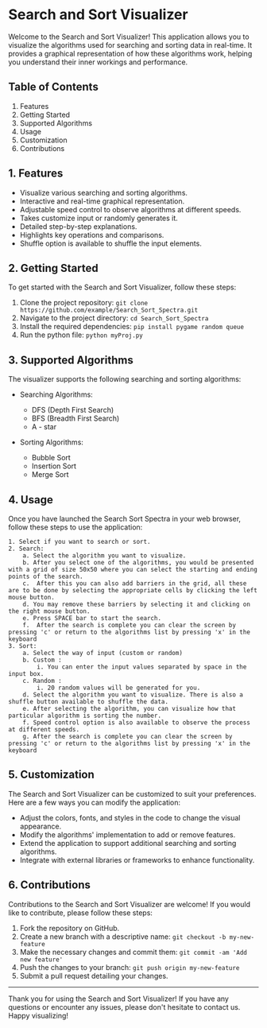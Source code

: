 # Search and Sort Visualizer

Welcome to the Search and Sort Visualizer! This application allows you to visualize the algorithms used for searching and sorting data in real-time. It provides a graphical representation of how these algorithms work, helping you understand their inner workings and performance.

## Table of Contents

1. Features
2. Getting Started
3. Supported Algorithms
4. Usage
5. Customization
6. Contributions

## 1. Features

- Visualize various searching and sorting algorithms.
- Interactive and real-time graphical representation.
- Adjustable speed control to observe algorithms at different speeds.
- Takes customize input or randomly generates it.
- Detailed step-by-step explanations.
- Highlights key operations and comparisons.
- Shuffle option is available to shuffle the input elements.

## 2. Getting Started

To get started with the Search and Sort Visualizer, follow these steps:

1. Clone the project repository: `git clone https://github.com/example/Search_Sort_Spectra.git`
2. Navigate to the project directory: `cd Search_Sort_Spectra`
3. Install the required dependencies: `pip install pygame random queue`
4. Run the python file: `python myProj.py`

## 3. Supported Algorithms

The visualizer supports the following searching and sorting algorithms:

- Searching Algorithms:
  - DFS (Depth First Search)
  - BFS (Breadth First Search)
  - A - star

- Sorting Algorithms:
  - Bubble Sort
  - Insertion Sort
  - Merge Sort

## 4. Usage

Once you have launched the Search Sort Spectra in your web browser, follow these steps to use the application:

	1. Select if you want to search or sort.
	2. Search:
		a. Select the algorithm you want to visualize.
		b. After you select one of the algorithms, you would be presented with a grid of size 50x50 where you can select the starting and ending points of the search.
		c.  After this you can also add barriers in the grid, all these are to be done by selecting the appropriate cells by clicking the left mouse button. 
		d. You may remove these barriers by selecting it and clicking on the right mouse button. 
		e. Press SPACE bar to start the search.
		f.  After the search is complete you can clear the screen by pressing 'c' or return to the algorithms list by pressing 'x' in the keyboard
	3. Sort: 
		a. Select the way of input (custom or random)
		b. Custom :
			i. You can enter the input values separated by space in the input box.
		c. Random :
			i. 20 random values will be generated for you.
		d. Select the algorithm you want to visualize. There is also a shuffle button available to shuffle the data.
		e. After selecting the algorithm, you can visualize how that particular algorithm is sorting the number.
		f. Speed control option is also available to observe the process at different speeds.
		g. After the search is complete you can clear the screen by pressing 'c' or return to the algorithms list by pressing 'x' in the keyboard
	
		
## 5. Customization

The Search and Sort Visualizer can be customized to suit your preferences. Here are a few ways you can modify the application:

- Adjust the colors, fonts, and styles in the code to change the visual appearance.
- Modify the algorithms' implementation to add or remove features.
- Extend the application to support additional searching and sorting algorithms.
- Integrate with external libraries or frameworks to enhance functionality.

## 6. Contributions

Contributions to the Search and Sort Visualizer are welcome! If you would like to contribute, please follow these steps:

1. Fork the repository on GitHub.
2. Create a new branch with a descriptive name: `git checkout -b my-new-feature`
3. Make the necessary changes and commit them: `git commit -am 'Add new feature'`
4. Push the changes to your branch: `git push origin my-new-feature`
5. Submit a pull request detailing your changes.

---
Thank you for using the Search and Sort Visualizer! If you have any questions or encounter any issues, please don't hesitate to contact us. Happy visualizing!

